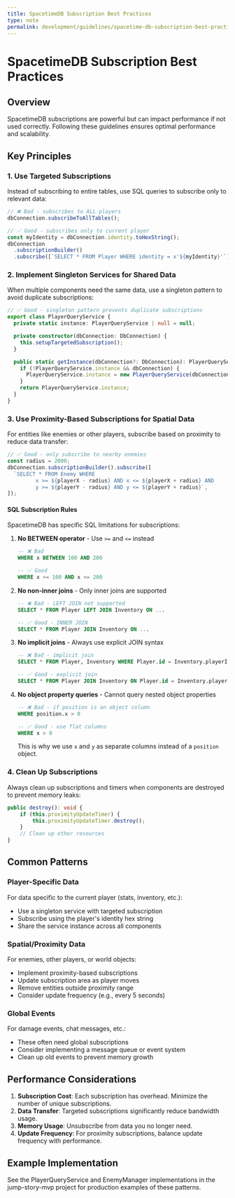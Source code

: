 ```yaml
---
title: SpacetimeDB Subscription Best Practices
type: note
permalink: development/guidelines/spacetime-db-subscription-best-practices
---
```


# SpacetimeDB Subscription Best Practices

## Overview

SpacetimeDB subscriptions are powerful but can impact performance if not used correctly. Following these guidelines ensures optimal performance and scalability.

## Key Principles

### 1. Use Targeted Subscriptions

Instead of subscribing to entire tables, use SQL queries to subscribe only to relevant data:

```typescript
// ❌ Bad - subscribes to ALL players
dbConnection.subscribeToAllTables();

// ✅ Good - subscribes only to current player
const myIdentity = dbConnection.identity.toHexString();
dbConnection
  .subscriptionBuilder()
  .subscribe([`SELECT * FROM Player WHERE identity = x'${myIdentity}'`]);
```

### 2. Implement Singleton Services for Shared Data

When multiple components need the same data, use a singleton pattern to avoid duplicate subscriptions:

```typescript
// ✅ Good - singleton pattern prevents duplicate subscriptions
export class PlayerQueryService {
  private static instance: PlayerQueryService | null = null;

  private constructor(dbConnection: DbConnection) {
    this.setupTargetedSubscription();
  }

  public static getInstance(dbConnection?: DbConnection): PlayerQueryService | null {
    if (!PlayerQueryService.instance && dbConnection) {
      PlayerQueryService.instance = new PlayerQueryService(dbConnection);
    }
    return PlayerQueryService.instance;
  }
}
```

### 3. Use Proximity-Based Subscriptions for Spatial Data

For entities like enemies or other players, subscribe based on proximity to reduce data transfer:

```typescript
// ✅ Good - only subscribe to nearby enemies
const radius = 2000;
dbConnection.subscriptionBuilder().subscribe([
  `SELECT * FROM Enemy WHERE 
         x >= ${playerX - radius} AND x <= ${playerX + radius} AND 
         y >= ${playerY - radius} AND y <= ${playerY + radius}`,
]);
```

#### SQL Subscription Rules

SpacetimeDB has specific SQL limitations for subscriptions:

1. **No BETWEEN operator** - Use `>=` and `<=` instead

   ```sql
   -- ❌ Bad
   WHERE x BETWEEN 100 AND 200

   -- ✅ Good
   WHERE x >= 100 AND x <= 200
   ```

2. **No non-inner joins** - Only inner joins are supported

   ```sql
   -- ❌ Bad - LEFT JOIN not supported
   SELECT * FROM Player LEFT JOIN Inventory ON ...

   -- ✅ Good - INNER JOIN
   SELECT * FROM Player JOIN Inventory ON ...
   ```

3. **No implicit joins** - Always use explicit JOIN syntax

   ```sql
   -- ❌ Bad - implicit join
   SELECT * FROM Player, Inventory WHERE Player.id = Inventory.playerId

   -- ✅ Good - explicit join
   SELECT * FROM Player JOIN Inventory ON Player.id = Inventory.playerId
   ```

4. **No object property queries** - Cannot query nested object properties

   ```sql
   -- ❌ Bad - if position is an object column
   WHERE position.x > 0

   -- ✅ Good - use flat columns
   WHERE x > 0
   ```

   This is why we use `x` and `y` as separate columns instead of a `position` object.

### 4. Clean Up Subscriptions

Always clean up subscriptions and timers when components are destroyed to prevent memory leaks:

```typescript
public destroy(): void {
    if (this.proximityUpdateTimer) {
        this.proximityUpdateTimer.destroy();
    }
    // Clean up other resources
}
```

## Common Patterns

### Player-Specific Data

For data specific to the current player (stats, inventory, etc.):

- Use a singleton service with targeted subscription
- Subscribe using the player's identity hex string
- Share the service instance across all components

### Spatial/Proximity Data

For enemies, other players, or world objects:

- Implement proximity-based subscriptions
- Update subscription area as player moves
- Remove entities outside proximity range
- Consider update frequency (e.g., every 5 seconds)

### Global Events

For damage events, chat messages, etc.:

- These often need global subscriptions
- Consider implementing a message queue or event system
- Clean up old events to prevent memory growth

## Performance Considerations

1. **Subscription Cost**: Each subscription has overhead. Minimize the number of unique subscriptions.
2. **Data Transfer**: Targeted subscriptions significantly reduce bandwidth usage.
3. **Memory Usage**: Unsubscribe from data you no longer need.
4. **Update Frequency**: For proximity subscriptions, balance update frequency with performance.

## Example Implementation

See the PlayerQueryService and EnemyManager implementations in the jump-story-mvp project for production examples of these patterns.
